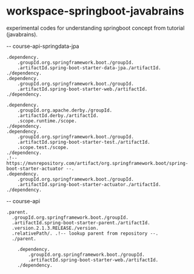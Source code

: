 # workspace-springboot-javabrains
experimental codes for understanding springboot concept from tutorial (javabrains).

-- course-api-springdata-jpa
  
	.dependency.
		.groupId.org.springframework.boot./groupId.
		.artifactId.spring-boot-starter-data-jpa./artifactId.
	./dependency.
	.dependency.
		.groupId.org.springframework.boot./groupId.
		.artifactId.spring-boot-starter-web./artifactId.
	./dependency.

	.dependency.
		.groupId.org.apache.derby./groupId.
		.artifactId.derby./artifactId.
		.scope.runtime./scope.
	./dependency.
	.dependency.
		.groupId.org.springframework.boot./groupId.
		.artifactId.spring-boot-starter-test./artifactId.
		.scope.test./scope.
	./dependency.
	.!-- https://mvnrepository.com/artifact/org.springframework.boot/spring-boot-starter-actuator --.
	.dependency.
		.groupId.org.springframework.boot./groupId.
		.artifactId.spring-boot-starter-actuator./artifactId.
	./dependency.

-- course-api

    .parent.
      .groupId.org.springframework.boot./groupId.
      .artifactId.spring-boot-starter-parent./artifactId.
      .version.2.1.3.RELEASE./version.
      .relativePath/. .!-- lookup parent from repository --.
	  ./parent.
	
		.dependency.
			.groupId.org.springframework.boot./groupId.
			.artifactId.spring-boot-starter-web./artifactId.
		./dependency.
